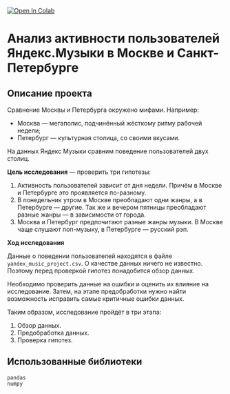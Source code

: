 <a href="https://colab.research.google.com/github/DmitryKostin/yandex-praktikum-data-analyst/blob/main/01_yandex_music_project/yandex_music_project.ipynb" target="_parent"><img src="https://colab.research.google.com/assets/colab-badge.svg" alt="Open In Colab"/></a>

# Анализ активности пользователей Яндекс.Музыки в Москве и Санкт-Петербурге

## Описание проекта
Сравнение Москвы и Петербурга окружено мифами. Например:
 * Москва — мегаполис, подчинённый жёсткому ритму рабочей недели;
 * Петербург — культурная столица, со своими вкусами.

На данных Яндекс Музыки сравним поведение пользователей двух столиц.

**Цель исследования** — проверить три гипотезы:
1. Активность пользователей зависит от дня недели. Причём в Москве и Петербурге это проявляется по-разному.
2. В понедельник утром в Москве преобладают одни жанры, а в Петербурге — другие. Так же и вечером пятницы преобладают разные жанры — в зависимости от города. 
3. Москва и Петербург предпочитают разные жанры музыки. В Москве чаще слушают поп-музыку, в Петербурге — русский рэп.

**Ход исследования**

Данные о поведении пользователей находятся в файле `yandex_music_project.csv`. О качестве данных ничего не известно. Поэтому перед проверкой гипотез понадобится обзор данных. 

Необходимо проверить данные на ошибки и оценить их влияние на исследование. Затем, на этапе предобработки нужно найти возможность исправить самые критичные ошибки данных.
 
Таким образом, исследование пройдёт в три этапа:
 1. Обзор данных.
 2. Предобработка данных.
 3. Проверка гипотез.

## Использованные библиотеки
```
pandas
numpy
```
